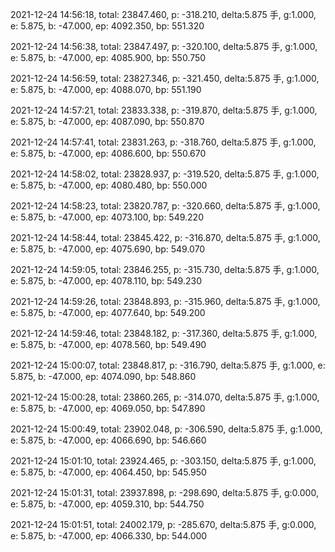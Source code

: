 2021-12-24 14:56:18, total: 23847.460, p: -318.210, delta:5.875 手, g:1.000, e: 5.875, b: -47.000, ep: 4092.350, bp: 551.320

2021-12-24 14:56:38, total: 23847.497, p: -320.100, delta:5.875 手, g:1.000, e: 5.875, b: -47.000, ep: 4085.900, bp: 550.750

2021-12-24 14:56:59, total: 23827.346, p: -321.450, delta:5.875 手, g:1.000, e: 5.875, b: -47.000, ep: 4088.070, bp: 551.190

2021-12-24 14:57:21, total: 23833.338, p: -319.870, delta:5.875 手, g:1.000, e: 5.875, b: -47.000, ep: 4087.090, bp: 550.870

2021-12-24 14:57:41, total: 23831.263, p: -318.760, delta:5.875 手, g:1.000, e: 5.875, b: -47.000, ep: 4086.600, bp: 550.670

2021-12-24 14:58:02, total: 23828.937, p: -319.520, delta:5.875 手, g:1.000, e: 5.875, b: -47.000, ep: 4080.480, bp: 550.000

2021-12-24 14:58:23, total: 23820.787, p: -320.660, delta:5.875 手, g:1.000, e: 5.875, b: -47.000, ep: 4073.100, bp: 549.220

2021-12-24 14:58:44, total: 23845.422, p: -316.870, delta:5.875 手, g:1.000, e: 5.875, b: -47.000, ep: 4075.690, bp: 549.070

2021-12-24 14:59:05, total: 23846.255, p: -315.730, delta:5.875 手, g:1.000, e: 5.875, b: -47.000, ep: 4078.110, bp: 549.230

2021-12-24 14:59:26, total: 23848.893, p: -315.960, delta:5.875 手, g:1.000, e: 5.875, b: -47.000, ep: 4077.640, bp: 549.200

2021-12-24 14:59:46, total: 23848.182, p: -317.360, delta:5.875 手, g:1.000, e: 5.875, b: -47.000, ep: 4078.560, bp: 549.490

2021-12-24 15:00:07, total: 23848.817, p: -316.790, delta:5.875 手, g:1.000, e: 5.875, b: -47.000, ep: 4074.090, bp: 548.860

2021-12-24 15:00:28, total: 23860.265, p: -314.070, delta:5.875 手, g:1.000, e: 5.875, b: -47.000, ep: 4069.050, bp: 547.890

2021-12-24 15:00:49, total: 23902.048, p: -306.590, delta:5.875 手, g:1.000, e: 5.875, b: -47.000, ep: 4066.690, bp: 546.660

2021-12-24 15:01:10, total: 23924.465, p: -303.150, delta:5.875 手, g:1.000, e: 5.875, b: -47.000, ep: 4064.450, bp: 545.950

2021-12-24 15:01:31, total: 23937.898, p: -298.690, delta:5.875 手, g:0.000, e: 5.875, b: -47.000, ep: 4059.310, bp: 544.750

2021-12-24 15:01:51, total: 24002.179, p: -285.670, delta:5.875 手, g:0.000, e: 5.875, b: -47.000, ep: 4066.330, bp: 544.000